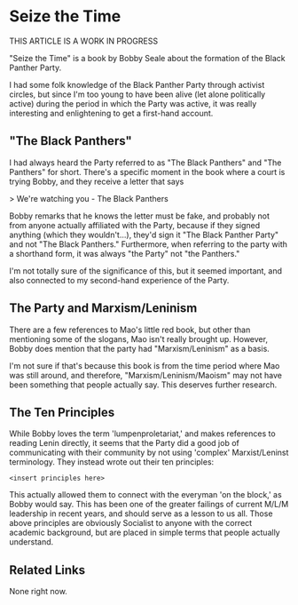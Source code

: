 Seize the Time
==============

THIS ARTICLE IS A WORK IN PROGRESS

"Seize the Time" is a book by Bobby Seale about the formation of the
Black Panther Party.

I had some folk knowledge of the Black Panther Party through activist
circles, but since I'm too young to have been alive (let alone
politically active) during the period in which the Party was active, it
was really interesting and enlightening to get a first-hand account.

"The Black Panthers"
--------------------

I had always heard the Party referred to as "The Black Panthers" and
"The Panthers" for short. There's a specific moment in the book where a
court is trying Bobby, and they receive a letter that says

\> We're watching you - The Black Panthers

Bobby remarks that he knows the letter must be fake, and probably not
from anyone actually affiliated with the Party, because if they signed
anything (which they wouldn't...), they'd sign it "The Black Panther
Party" and not "The Black Panthers." Furthermore, when referring to the
party with a shorthand form, it was always "the Party" not "the
Panthers."

I'm not totally sure of the significance of this, but it seemed
important, and also connected to my second-hand experience of the Party.

The Party and Marxism/Leninism
------------------------------

There are a few references to Mao's little red book, but other than
mentioning some of the slogans, Mao isn't really brought up. However,
Bobby does mention that the party had "Marxism/Leninism" as a basis.

I'm not sure if that's because this book is from the time period where
Mao was still around, and therefore, "Marxism/Leninism/Maoism" may not
have been something that people actually say. This deserves further
research.

The Ten Principles
------------------

While Bobby loves the term 'lumpenproletariat,' and makes references to
reading Lenin directly, it seems that the Party did a good job of
communicating with their community by not using 'complex'
Marxist/Leninst terminology. They instead wrote out their ten
principles:

    <insert principles here>

This actually allowed them to connect with the everyman 'on the block,'
as Bobby would say. This has been one of the greater failings of current
M/L/M leadership in recent years, and should serve as a lesson to us
all. Those above principles are obviously Socialist to anyone with the
correct academic background, but are placed in simple terms that people
actually understand.

Related Links
-------------

None right now.
